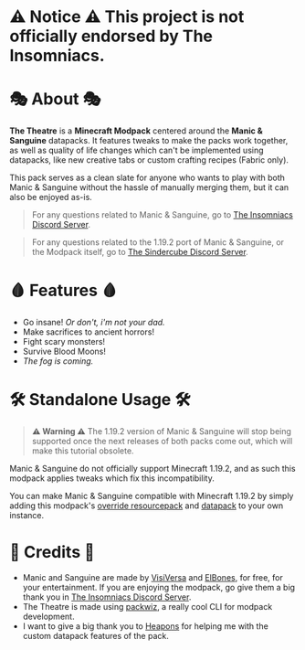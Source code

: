 <!--
# **⚠️ Notice ⚠️** The 1.19.2 version of the pack uses outdated versions of Manic & Sanguine and won't be updated because of compatibility issues.
-->

# **⚠️ Notice ⚠️** This project is not officially endorsed by The Insomniacs.

# 🎭 About 🎭

**The Theatre** is a **Minecraft Modpack** centered around the **Manic & Sanguine** datapacks. It features tweaks to make the packs work together, as well as quality of life changes which can't be implemented using datapacks, like new creative tabs or custom crafting recipes (Fabric only).

This pack serves as a clean slate for anyone who wants to play with both Manic & Sanguine without the hassle of manually merging them, but it can also be enjoyed as-is.

> For any questions related to Manic & Sanguine, go to [The Insomniacs Discord Server](https://discord.gg/jsbRvexYqA).


> For any questions related to the 1.19.2 port of Manic & Sanguine, or the Modpack itself, go to [The Sindercube Discord Server](https://discord.gg/dmKMAMf).

# 🩸 Features 🩸

- Go insane! *Or don't, i'm not your dad.*
- Make sacrifices to ancient horrors!
- Fight scary monsters!
- Survive Blood Moons!
- *The fog is coming.*

# 🛠️ Standalone Usage 🛠️

> **⚠️ Warning ⚠️** The 1.19.2 version of Manic & Sanguine will stop being supported once the next releases of both packs come out, which will make this tutorial obsolete.

Manic & Sanguine do not officially support Minecraft 1.19.2, and as such this modpack applies tweaks which fix this incompatibility.

You can make Manic & Sanguine compatible with Minecraft 1.19.2 by simply adding this modpack's [override resourcepack](https://github.com/Sindercube/The-Theatre/raw/main/overrides/Override%20Resourcepack.zip) and [datapack](https://github.com/Sindercube/The-Theatre/raw/main/overrides/Override%20Datapack.zip) to your own instance.

# 📜 Credits 📜

- Manic and Sanguine are made by [VisiVersa](https://modrinth.com/user/Visi) and [ElBones](https://www.planetminecraft.com/member/elbones/), for free, for your entertainment. If you are enjoying the modpack, go give them a big thank you in [The Insomniacs Discord Server](https://discord.gg/jsbRvexYqA).
- The Theatre is made using [packwiz](https://packwiz.infra.link/), a really cool CLI for modpack development.
- I want to give a big thank you to [Heapons](https://github.com/Heapons) for helping me with the custom datapack features of the pack.